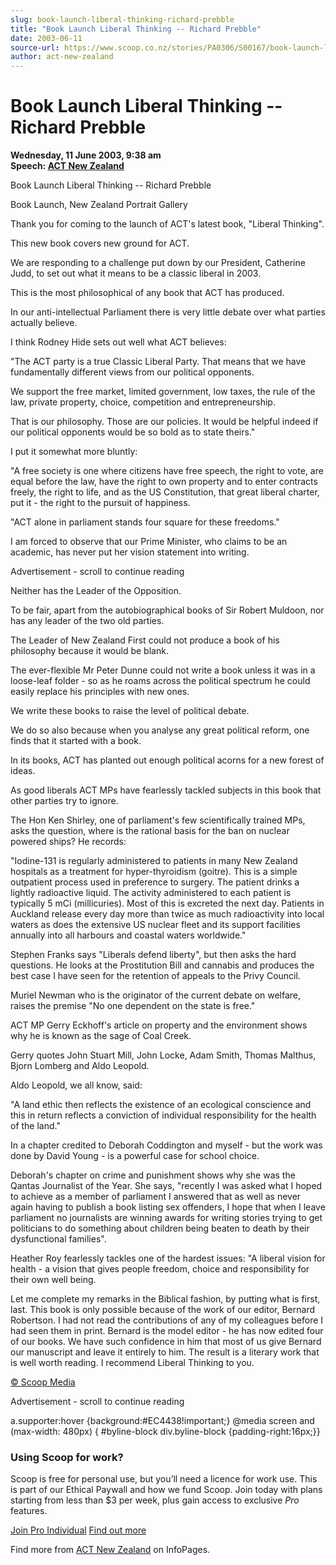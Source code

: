```yaml
---
slug: book-launch-liberal-thinking-richard-prebble
title: "Book Launch Liberal Thinking -- Richard Prebble"
date: 2003-06-11
source-url: https://www.scoop.co.nz/stories/PA0306/S00167/book-launch-liberal-thinking-richard-prebble.htm
author: act-new-zealand
---
```

Book Launch Liberal Thinking -- Richard Prebble
===============================================

**Wednesday, 11 June 2003, 9:38 am**  
**Speech: [ACT New Zealand](https://info.scoop.co.nz/ACT_New_Zealand)**

  
Book Launch Liberal Thinking -- Richard Prebble

Book Launch, New Zealand Portrait Gallery

Thank you for coming to the launch of ACT's latest book, "Liberal Thinking".

This new book covers new ground for ACT.

We are responding to a challenge put down by our President, Catherine Judd, to set out what it means to be a classic liberal in 2003.

This is the most philosophical of any book that ACT has produced.

In our anti-intellectual Parliament there is very little debate over what parties actually believe.

I think Rodney Hide sets out well what ACT believes:

"The ACT party is a true Classic Liberal Party. That means that we have fundamentally different views from our political opponents.

We support the free market, limited government, low taxes, the rule of the law, private property, choice, competition and entrepreneurship.

That is our philosophy. Those are our policies. It would be helpful indeed if our political opponents would be so bold as to state theirs."

I put it somewhat more bluntly:

"A free society is one where citizens have free speech, the right to vote, are equal before the law, have the right to own property and to enter contracts freely, the right to life, and as the US Constitution, that great liberal charter, put it - the right to the pursuit of happiness.

"ACT alone in parliament stands four square for these freedoms."

I am forced to observe that our Prime Minister, who claims to be an academic, has never put her vision statement into writing.

Advertisement - scroll to continue reading





Neither has the Leader of the Opposition.

To be fair, apart from the autobiographical books of Sir Robert Muldoon, nor has any leader of the two old parties.

The Leader of New Zealand First could not produce a book of his philosophy because it would be blank.

The ever-flexible Mr Peter Dunne could not write a book unless it was in a loose-leaf folder - so as he roams across the political spectrum he could easily replace his principles with new ones.

We write these books to raise the level of political debate.

We do so also because when you analyse any great political reform, one finds that it started with a book.

In its books, ACT has planted out enough political acorns for a new forest of ideas.

As good liberals ACT MPs have fearlessly tackled subjects in this book that other parties try to ignore.

The Hon Ken Shirley, one of parliament's few scientifically trained MPs, asks the question, where is the rational basis for the ban on nuclear powered ships? He records:

"Iodine-131 is regularly administered to patients in many New Zealand hospitals as a treatment for hyper-thyroidism (goitre). This is a simple outpatient process used in preference to surgery. The patient drinks a lightly radioactive liquid. The activity administered to each patient is typically 5 mCi (millicuries). Most of this is excreted the next day. Patients in Auckland release every day more than twice as much radioactivity into local waters as does the extensive US nuclear fleet and its support facilities annually into all harbours and coastal waters worldwide."

Stephen Franks says "Liberals defend liberty", but then asks the hard questions. He looks at the Prostitution Bill and cannabis and produces the best case I have seen for the retention of appeals to the Privy Council.

Muriel Newman who is the originator of the current debate on welfare, raises the premise "No one dependent on the state is free."

ACT MP Gerry Eckhoff's article on property and the environment shows why he is known as the sage of Coal Creek.

Gerry quotes John Stuart Mill, John Locke, Adam Smith, Thomas Malthus, Bjorn Lomberg and Aldo Leopold.

Aldo Leopold, we all know, said:

"A land ethic then reflects the existence of an ecological conscience and this in return reflects a conviction of individual responsibility for the health of the land."

In a chapter credited to Deborah Coddington and myself - but the work was done by David Young - is a powerful case for school choice.

Deborah's chapter on crime and punishment shows why she was the Qantas Journalist of the Year. She says, "recently I was asked what I hoped to achieve as a member of parliament I answered that as well as never again having to publish a book listing sex offenders, I hope that when I leave parliament no journalists are winning awards for writing stories trying to get politicians to do something about children being beaten to death by their dysfunctional families".

Heather Roy fearlessly tackles one of the hardest issues: "A liberal vision for health - a vision that gives people freedom, choice and responsibility for their own well being.

Let me complete my remarks in the Biblical fashion, by putting what is first, last. This book is only possible because of the work of our editor, Bernard Robertson. I had not read the contributions of any of my colleagues before I had seen them in print. Bernard is the model editor - he has now edited four of our books. We have such confidence in him that most of us give Bernard our manuscript and leave it entirely to him. The result is a literary work that is well worth reading. I recommend Liberal Thinking to you.  

[© Scoop Media](http://www.scoop.co.nz/about/terms.html)  

Advertisement - scroll to continue reading



a.supporter:hover {background:#EC4438!important;} @media screen and (max-width: 480px) { #byline-block div.byline-block {padding-right:16px;}}

### Using Scoop for work?

Scoop is free for personal use, but you’ll need a licence for work use. This is part of our Ethical Paywall and how we fund Scoop. Join today with plans starting from less than $3 per week, plus gain access to exclusive _Pro_ features.  
  
[Join Pro Individual](https://pro.scoop.co.nz/Individual/?from=ProIn24) [Find out more](https://pro.scoop.co.nz/using-scoop-for-work/?from=ProIn24)

Find more from [ACT New Zealand](https://info.scoop.co.nz/ACT_New_Zealand) on InfoPages.